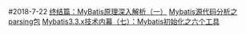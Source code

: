 #2018-7-22
[终结篇：MyBatis原理深入解析（一）](https://www.jianshu.com/p/ec40a82cae28)
[Mybatis源代码分析之parsing包](https://www.cnblogs.com/sunzhenchao/p/3161093.html)
[Mybatis3.3.x技术内幕（七）：Mybatis初始化之六个工具](https://my.oschina.net/zudajun/blog/668596)